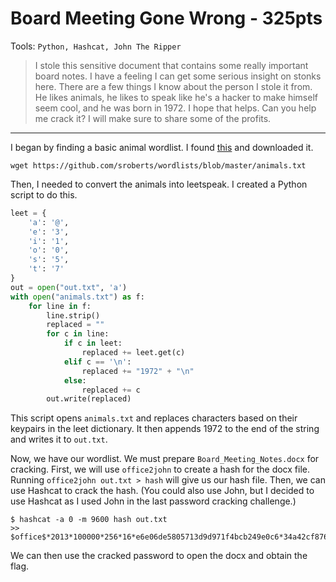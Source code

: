 # Board Meeting Gone Wrong - 325pts
Tools: `Python, Hashcat, John The Ripper`
> I stole this sensitive document that contains some really important board notes. I have a feeling I can get some serious insight on stonks here. There are a few things I know about the person I stole it from. He likes animals, he likes to speak like he's a hacker to make himself seem cool, and he was born in 1972. I hope that helps. Can you help me crack it? I will make sure to share some of the profits.
<hr>

I began by finding a basic animal wordlist. I found [this](https://github.com/sroberts/wordlists/blob/master/animals.txt) and downloaded it.

```shell
wget https://github.com/sroberts/wordlists/blob/master/animals.txt
```

Then, I needed to convert the animals into leetspeak. I created a Python script to do this.

```python
leet = {
    'a': '@',
    'e': '3',
    'i': '1',
    'o': '0',
    's': '5',
    't': '7'
}
out = open("out.txt", 'a')
with open("animals.txt") as f:
    for line in f:
        line.strip()
        replaced = ""
        for c in line:
            if c in leet:
                replaced += leet.get(c)
            elif c == '\n':
                replaced += "1972" + "\n"
            else:
                replaced += c
        out.write(replaced)
```
This script opens `animals.txt` and replaces characters based on their keypairs in the leet dictionary. It then appends 1972 to the end of the string and writes it to `out.txt`.

Now, we have our wordlist. We must prepare `Board_Meeting_Notes.docx` for cracking. First, we will use `office2john` to create a hash for the docx file. Running `office2john out.txt > hash` will give us our hash file. Then, we can use Hashcat to crack the hash. (You could also use John, but I decided to use Hashcat as I used John in the last password cracking challenge.)

```shell
$ hashcat -a 0 -m 9600 hash out.txt
>> $office$*2013*100000*256*16*e6e06de5805713d9d971f4bcb249e0c6*34a42cf8762b521292400e6854d4be75*a1a5a0a3b7038ab0fd37115744a0ca264e4f88a33110bed83440ca9668e9b138:d0lph1n1972
```

We can then use the cracked password to open the docx and obtain the flag.

